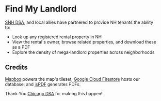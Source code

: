 # Find My Landlord
[SNH DSA](https://www.snhdsa.org/), and local allies have partnered to provide NH tenants the ability to:
- Look up any registered rental property in NH
- View the rental's owner, browse related properties, and download these as a PDF
- Explore the density of mega-landlord properties across neighborhoods

## Credits

[Mapbox](https://www.mapbox.com/) powers the map's tileset, [Google Cloud Firestore](https://firebase.google.com/docs/firestore) hosts our database, and [jsPDF](https://github.com/MrRio/jsPDF) generates PDFs.

Thank You [Chicago DSA](https://www.chicagodsa.org/) for making this happen!